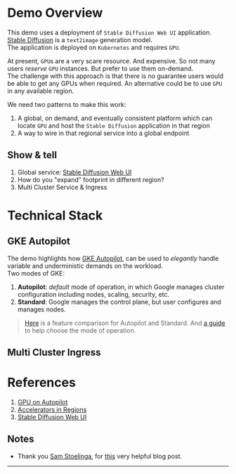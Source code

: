 
# Demo Overview

This demo uses a deployment of `Stable Diffusion Web UI` application.  [Stable Diffusion][3] is a `text2image` generation model.  
The application is deployed on `Kubernetes` and requires `GPU`.

At present, `GPU`s are a very scare resource.  And expensive.  So not many users _reserve_ `GPU` instances.  But prefer to use them on-demand.  
The challenge with this approach is that there is no guarantee users would be able to get any GPUs when required.  An alternative could be to use `GPU` in any available region.

We need two patterns to make this work:  

1. A global, on demand, and eventually consistent platform which can locate `GPU` and host the `Stable Diffusion` application in that region
2. A way to wire in that regional service into a global endpoint

## Show & tell

1. Global service: [Stable Diffusion Web UI][10]
2. How do you "expand" footprint in different region?
3. Multi Cluster Service & Ingress

# Technical Stack

## GKE Autopilot

The demo highlights how [GKE Autopilot][7], can be used to _elegantly_ handle variable and underministic demands on the workload.  
Two modes of GKE:  

1. **Autopilot**: _default_ mode of operation, in which Google manages cluster configuration including nodes, scaling, security, etc.
2. **Standard**: Google manages the control plane, but user configures and manages nodes.

> [Here][8] is a feature comparison for Autopilot and Standard.  And [a guide][9] to help choose the mode of operation.

## Multi Cluster Ingress

# References

1. [GPU on Autopilot][1]
2. [Accelerators in Regions][2]
3. [Stable Diffusion Web UI][4]

## Notes

- Thank you [Sam Stoelinga][6], for [this][5] very helpful blog post.

---
[1]: https://cloud.google.com/kubernetes-engine/docs/how-to/autopilot-gpus
[2]: https://cloud.google.com/vertex-ai/docs/general/locations#accelerators
[3]: https://stability.ai/blog/stable-diffusion-public-release
[4]: https://github.com/AUTOMATIC1111/stable-diffusion-webui
[5]: https://samos-it.com/posts/deploying-stable-diffusion-gke-autopilot.html
[6]: https://github.com/samos123/
[7]: https://cloud.google.com/kubernetes-engine/docs/concepts/autopilot-overview
[8]: https://cloud.google.com/kubernetes-engine/docs/resources/autopilot-standard-feature-comparison
[9]: https://cloud.google.com/kubernetes-engine/docs/concepts/choose-cluster-mode
[10]: http://sd.kunall.demo.altostrat.com/
